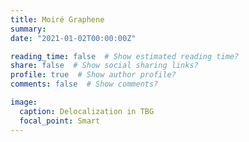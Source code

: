 ```yaml
---
title: Moiré Graphene
summary: 
date: "2021-01-02T00:00:00Z"

reading_time: false  # Show estimated reading time?
share: false  # Show social sharing links?
profile: true  # Show author profile?
comments: false  # Show comments?

image:
  caption: Delocalization in TBG
  focal_point: Smart
---
```



